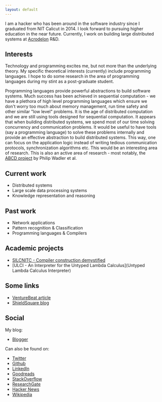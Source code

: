```yaml
---
layout: default
---
```


I am a hacker who has been around in the software industry since I graduated from NIT Calicut in 2014. I look forward to pursuing higher education in the near future.  Currently, I work on building large distributed systems at [Acrodelon](http://acrodelon.com) R&D.

## Interests

Technology and programming excites me, but not more than the underlying theory. My specific theoretical interests (currently) include programming languages. I hope to do some research in the area of programming languages during my stint as a post-graduate student. 
 
Programming languages provide powerful abstractions to build software systems. Much success has been achieved in sequential computation - we have a plethora of high level programming languages which ensure we don't worry too much about memory management, run time safety and other similar "low level" problems. It is the age of distributed computation and we are still using tools designed for sequential computation. It appears that when building distributed systems, we spend most of our time solving concurrency and communication problems. It would be useful to have tools (say a programming language) to solve these problems internally and provide an effective abstraction to build distributed systems. This way, one can focus on the application logic instead of writing tedious communication protocols, synchronization algorithms etc. This would be an interesting area of research. This is also an active area of research - most notably, the [ABCD project](http://groups.inf.ed.ac.uk/abcd) by Philip Wadler et al.

## Current work

* Distributed systems
* Large scale data processing systems
* Knowledge representation and reasoning

## Past work

* Network applications
* Pattern recognition & Classification 
* Programming languages & Compilers 

## Academic projects

* [SILCNITC - Compiler construction demystified](http://silcnitc.github.io/about.html)
* [ULCI - An Interpreter for the Untyped Lambda Calculus](Untyped Lambda Calculus Interpreter)
 
## Some links

* [VentureBeat article](http://venturebeat.com/2014/12/24/googles-no-captcha-recaptchas-may-not-be-as-bot-proof-as-we-thought)
* [ShieldSquare blog](http://www.shieldsquare.com/author/nachiappan-v/)

## Social

My blog:

* [Blogger](http://blog.nachivpn.me/)

Can also be found on:

* [Twitter](https://twitter.com/nachivpn)
* [Github](https://github.com/nachivpn)
* [LinkedIn](https://www.linkedin.com/in/nachivpn)
* [Goodreads](https://www.goodreads.com/user/show/45403127-nachi)
* [StackOverflow](http://stackoverflow.com/users/3928699/nachi)
* [ResearchGate](https://www.researchgate.net/profile/Nachiappan_Vpn/info)
* [Hacker News](https://news.ycombinator.com/user?id=nachivpn)
* [Wikipedia](https://en.wikipedia.org/wiki/Special:Contributions/Nachivpn)
